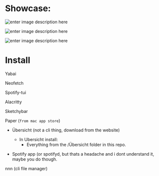 # Showcase:

![enter image description here](https://media.discordapp.net/attachments/818552953132548179/1052307144441073724/Screenshot_2022-12-13_at_12.29.46_PM.png?width=1720&height=1075)

![enter image description here](https://media.discordapp.net/attachments/818552953132548179/1052307144764051578/Screenshot_2022-12-13_at_12.31.07_PM.png?width=1720&height=1075)

![enter image description here](https://media.discordapp.net/attachments/818552953132548179/1050954146968260718/Screenshot_2022-12-09_at_6.52.55_PM.png?width=1720&height=1075)

# Install

Yabai

Neofetch

Spotify-tui

Alacritty

Sketchybar

Paper (`from mac app store`)

 - Übersicht (not a cli thing, download from the website)
	 - In Ubersicht install:
		 - Everything from the /Übersicht folder in this repo.

- Spotify app (or spotifyd, but thats a headache and i dont understand it, maybe you do though.

nnn (cli file manager)
